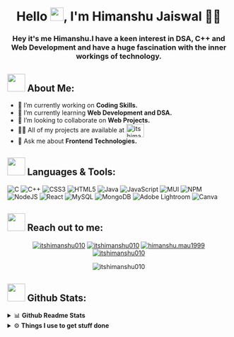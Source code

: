 
<h1 align="center">Hello <img src = "https://raw.githubusercontent.com/MartinHeinz/MartinHeinz/master/wave.gif" width = 30px height=30px>, I'm Himanshu Jaiswal 🎯️🚀️</h1>
<h3 align="center">Hey it's me Himanshu.I have a keen interest in DSA, C++ and Web Development and have a huge fascination with the inner workings of technology.</h3>



## <img src="https://media.giphy.com/media/WUlplcMpOCEmTGBtBW/giphy.gif" width="40"> **About Me:**

- 🔭 I’m currently working on **Coding Skills.**
- 🌱 I’m currently learning **Web Development and DSA.**
- 👯 I’m looking to collaborate on **Web Projects.**
- 👨‍💻 All of my projects are available at <a href="https://github.com/itshimanshu010?tab=repositories" target="blank"><img align="center" src="https://raw.githubusercontent.com/rahuldkjain/github-profile-readme-generator/master/src/images/icons/Social/github.svg" alt="itshimanshu010" height="30" width="40" /></a>
- 💬 Ask me about **Frontend Technologies.**


## <img src="https://media.giphy.com/media/j2pOGeGYKe2xCCKwfi/giphy.gif" width="40"> **Languages & Tools:**

![C](https://img.shields.io/badge/c-%2300599C.svg?style=for-the-badge&logo=c&logoColor=white) ![C++](https://img.shields.io/badge/c++-%2300599C.svg?style=for-the-badge&logo=c%2B%2B&logoColor=white) ![CSS3](https://img.shields.io/badge/css3-%231572B6.svg?style=for-the-badge&logo=css3&logoColor=white) ![HTML5](https://img.shields.io/badge/html5-%23E34F26.svg?style=for-the-badge&logo=html5&logoColor=white) ![Java](https://img.shields.io/badge/java-%23ED8B00.svg?style=for-the-badge&logo=openjdk&logoColor=white) ![JavaScript](https://img.shields.io/badge/javascript-%23323330.svg?style=for-the-badge&logo=javascript&logoColor=%23F7DF1E) ![MUI](https://img.shields.io/badge/MUI-%230081CB.svg?style=for-the-badge&logo=mui&logoColor=white) ![NPM](https://img.shields.io/badge/NPM-%23CB3837.svg?style=for-the-badge&logo=npm&logoColor=white) ![NodeJS](https://img.shields.io/badge/node.js-6DA55F?style=for-the-badge&logo=node.js&logoColor=white) ![React](https://img.shields.io/badge/react-%2320232a.svg?style=for-the-badge&logo=react&logoColor=%2361DAFB) ![MySQL](https://img.shields.io/badge/mysql-%2300000f.svg?style=for-the-badge&logo=mysql&logoColor=white) ![MongoDB](https://img.shields.io/badge/MongoDB-%234ea94b.svg?style=for-the-badge&logo=mongodb&logoColor=white) ![Adobe Lightroom](https://img.shields.io/badge/Adobe%20Lightroom-31A8FF.svg?style=for-the-badge&logo=Adobe%20Lightroom&logoColor=white) ![Canva](https://img.shields.io/badge/Canva-%2300C4CC.svg?style=for-the-badge&logo=Canva&logoColor=white)


## <img src="https://media.giphy.com/media/LnQjpWaON8nhr21vNW/giphy.gif" width="40"> **Reach out to me:** ️

<p align="center">
<a href="https://linkedin.com/in/itshimanshu010" target="_blank"><img align="center" src="https://img.shields.io/badge/-LinkedIn-0e76a8?style=flat-square&logo=Linkedin&logoColor=white" alt="itshimanshu010" /></a>
<a href="https://itshimanshu010.github.io/himanshu.github.io/" target="_blank"><img align="center" src="https://img.shields.io/badge/Website-3b5998?style=flat-square&logo=google-chrome&logoColor=white" alt="itshimanshu010" /></a>
<a href="mailto:himanshu.mau1999@gmail.com" target="_blank"><img align="center" src="https://img.shields.io/badge/-Gmail-EA4335?style=flat-square&logo=Gmail&logoColor=white" alt="himanshu.mau1999" /></a>
<a href="https://t.me/itshimanshu010/" target="_blank"><img align="center" src="https://img.shields.io/badge/-Telegram-0e76a8?style=flat-square&logo=Telegram&logoColor=white" alt="itshimanshu010" /></a>
<p align="center"> <img src="https://komarev.com/ghpvc/?username=itshimanshu010&label=Visitors&color=0088cc&style=flat-square" alt="itshimanshu010" /> </p>

## <img src="https://media.giphy.com/media/ZCN6F3FAkwsyOGU2RS/giphy.gif" width="40"> **Github Stats:**

<details>
  <summary>📊 <b>Github Readme Stats</b></summary>
 <br />
 <p align="center">
 
  <a href="https://github.com/itshimanshu010/github-readme-stats">
    <img align="center" src="https://github-readme-stats.anuraghazra1.vercel.app/api/top-langs/?username=itshimanshu010&layout=compact&theme=radical&langs_count=6" />
  </a>
 </p>
</details>




<details>
  <br />
  <summary>⚙️ <b> Things I use to get stuff done</b></summary>
  	<ul>
  	   <li><b>OS:</b> Windows 11 </li>
	     <li><b>Laptop: </b> Asus TUF F15</li>
  	   <li><b>Browser: </b> Edge</li>
	     <li><b>Code Editor:</b> VSCode - The best editor out there.</li>
	     <li><b>To Stay Updated:</b> Linkedin </li>
	    <br />
	</ul>
</details> 


